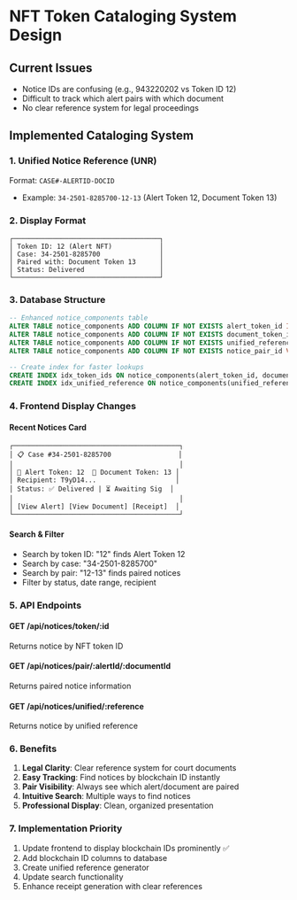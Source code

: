 # NFT Token Cataloging System Design

## Current Issues
- Notice IDs are confusing (e.g., 943220202 vs Token ID 12)
- Difficult to track which alert pairs with which document
- No clear reference system for legal proceedings

## Implemented Cataloging System

### 1. Unified Notice Reference (UNR)
Format: `CASE#-ALERTID-DOCID`
- Example: `34-2501-8285700-12-13` (Alert Token 12, Document Token 13)

### 2. Display Format
```
┌─────────────────────────────────────┐
│ Token ID: 12 (Alert NFT)            │
│ Case: 34-2501-8285700               │
│ Paired with: Document Token 13      │
│ Status: Delivered                   │
└─────────────────────────────────────┘
```

### 3. Database Structure
```sql
-- Enhanced notice_components table
ALTER TABLE notice_components ADD COLUMN IF NOT EXISTS alert_token_id INTEGER;
ALTER TABLE notice_components ADD COLUMN IF NOT EXISTS document_token_id INTEGER;
ALTER TABLE notice_components ADD COLUMN IF NOT EXISTS unified_reference VARCHAR(100);
ALTER TABLE notice_components ADD COLUMN IF NOT EXISTS notice_pair_id VARCHAR(50);

-- Create index for faster lookups
CREATE INDEX idx_token_ids ON notice_components(alert_token_id, document_token_id);
CREATE INDEX idx_unified_reference ON notice_components(unified_reference);
```

### 4. Frontend Display Changes

#### Recent Notices Card
```
┌──────────────────────────────────────────┐
│ 📋 Case #34-2501-8285700                 │
│                                          │
│ 🔔 Alert Token: 12  📄 Document Token: 13 │
│ Recipient: T9yD14...                    │
│ Status: ✅ Delivered | ⏳ Awaiting Sig  │
│                                          │
│ [View Alert] [View Document] [Receipt]  │
└──────────────────────────────────────────┘
```

#### Search & Filter
- Search by token ID: "12" finds Alert Token 12
- Search by case: "34-2501-8285700" 
- Search by pair: "12-13" finds paired notices
- Filter by status, date range, recipient

### 5. API Endpoints

#### GET /api/notices/token/:id
Returns notice by NFT token ID

#### GET /api/notices/pair/:alertId/:documentId
Returns paired notice information

#### GET /api/notices/unified/:reference
Returns notice by unified reference

### 6. Benefits
1. **Legal Clarity**: Clear reference system for court documents
2. **Easy Tracking**: Find notices by blockchain ID instantly
3. **Pair Visibility**: Always see which alert/document are paired
4. **Intuitive Search**: Multiple ways to find notices
5. **Professional Display**: Clean, organized presentation

### 7. Implementation Priority
1. Update frontend to display blockchain IDs prominently ✅
2. Add blockchain ID columns to database
3. Create unified reference generator
4. Update search functionality
5. Enhance receipt generation with clear references